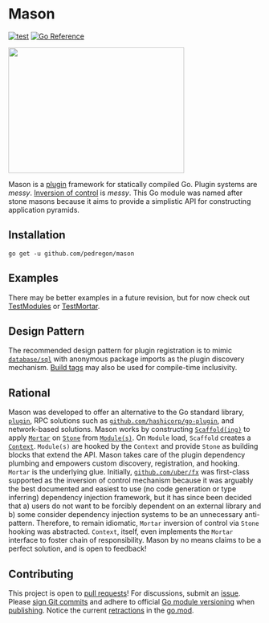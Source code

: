 # Mason
[![test](https://github.com/pedregon/mason/actions/workflows/test.yml/badge.svg?branch=main)](https://github.com/pedregon/mason/actions/workflows/test.yml)
[![Go Reference](https://pkg.go.dev/badge/github.com/pedregon/mason.svg)](https://pkg.go.dev/github.com/pedregon/mason)

<img src="https://upload.wikimedia.org/wikipedia/commons/thumb/a/af/All_Gizah_Pyramids.jpg/580px-All_Gizah_Pyramids.jpg" width="350" height="250" />

Mason is a [plugin](https://eli.thegreenplace.net/2021/plugins-in-go/) framework for statically compiled Go.
Plugin systems are *messy*.
[Inversion of control](https://www.henrydu.com/2022/01/09/golang-inversion-of-control/) is *messy*.
This Go module was named after stone masons because it aims to provide a simplistic API for constructing
application pyramids.
## Installation
```
go get -u github.com/pedregon/mason
```
## Examples
There may be better examples in a future revision, but for now check out
[TestModules](https://github.com/pedregon/mason/raw/main/v2/mason_test.go) or
[TestMortar](https://github.com/pedregon/mason/raw/main/v2/mason_test.go).
## Design Pattern
The recommended design pattern for plugin registration is to mimic
[`database/sql`](https://eli.thegreenplace.net/2019/design-patterns-in-gos-databasesql-package/) with anonymous
package imports as the plugin discovery mechanism.
[Build tags](https://www.digitalocean.com/community/tutorials/customizing-go-binaries-with-build-tags)
may also be used for compile-time inclusivity.
## Rational
Mason was developed to offer an alternative to the Go standard library, [`plugin`](https://pkg.go.dev/plugin),
RPC solutions such as [`github.com/hashicorp/go-plugin`](https://github.com/hashicorp/go-plugin),
and network-based solutions. Mason works by constructing
[`Scaffold(ing)`](https://github.com/pedregon/mason/blob/main/v2/scaffold.go) to apply
[`Mortar`](https://github.com/pedregon/mason/blob/main/v2/mason.go) on 
[`Stone`](https://github.com/pedregon/mason/blob/main/v2/mason.go) from 
[`Module(s)`](https://github.com/pedregon/mason/blob/main/v1/module.go). On `Module` load, `Scaffold` creates a 
[`Context`](https://github.com/pedregon/mason/blob/main/v1/context.go). `Module(s)` are hooked by the `Context` and
provide `Stone` as building blocks that extend the API. Mason takes care of the plugin dependency plumbing and 
empowers custom discovery, registration, and hooking. `Mortar` is the underlying glue.
Initially, [`github.com/uber/fx`](https://uber-go.github.io/fx/) was first-class
supported as the inversion of control mechanism because it was arguably the best documented and easiest to use
(no code generation or type inferring) dependency injection framework, but it has since been decided that
a) users do not want to be forcibly dependent on an external library and
b) some consider dependency injection systems to be an unnecessary anti-pattern. Therefore, to remain idiomatic,
`Mortar` inversion of control via `Stone` hooking was abstracted. `Context`, itself, even implements the `Mortar` 
interface to foster chain of responsibility. Mason by no means claims to be a perfect solution, 
and is open to feedback!
## Contributing
This project is open to [pull requests](https://github.com/pedregon/mason/pulls)!
For discussions, submit an [issue](https://github.com/pedregon/mason/issues). Please
[sign Git commits](https://docs.github.com/en/authentication/managing-commit-signature-verification/signing-commits) and
adhere to official [Go module versioning](https://go.dev/doc/modules/version-numbers) when
[publishing](https://go.dev/doc/modules/publishing). Notice the current
[retractions](https://go.dev/ref/mod#go-mod-file-retract) in the [go.mod](https://proxy.golang.org/).
